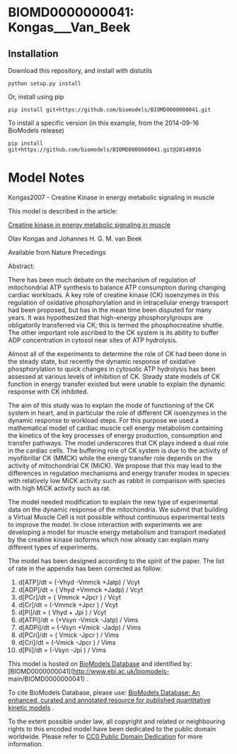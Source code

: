 # BIOMD0000000041: Kongas___Van_Beek

## Installation

Download this repository, and install with distutils

`python setup.py install`

Or, install using pip

`pip install git+https://github.com/biomodels/BIOMD0000000041.git`

To install a specific version (in this example, from the 2014-09-16 BioModels release)

`pip install git+https://github.com/biomodels/BIOMD0000000041.git@20140916`


# Model Notes


Kongas2007 - Creatine Kinase in energy metabolic signaling in muscle

This model is described in the article:

[Creatine kinase in energy metabolic signaling in
muscle](http://identifiers.org/doi/10.1038/npre.2007.1317.1)

Olav Kongas and Johannes H. G. M. van Beek

Available from Nature Precedings

Abstract:

There has been much debate on the mechanism of regulation of mitochondrial ATP
synthesis to balance ATP consumption during changing cardiac workloads. A key
role of creatine kinase (CK) isoenzymes in this regulation of oxidative
phosphorylation and in intracellular energy transport had been proposed, but
has in the mean time been disputed for many years. It was hypothesized that
high-energy phosphorylgroups are obligatorily transferred via CK; this is
termed the phosphocreatine shuttle. The other important role ascribed to the
CK system is its ability to buffer ADP concentration in cytosol near sites of
ATP hydrolysis.

Almost all of the experiments to determine the role of CK had been done in the
steady state, but recently the dynamic response of oxidative phosphorylation
to quick changes in cytosolic ATP hydrolysis has been assessed at various
levels of inhibition of CK. Steady state models of CK function in energy
transfer existed but were unable to explain the dynamic response with CK
inhibited.

The aim of this study was to explain the mode of functioning of the CK system
in heart, and in particular the role of different CK isoenzymes in the dynamic
response to workload steps. For this purpose we used a mathematical model of
cardiac muscle cell energy metabolism containing the kinetics of the key
processes of energy production, consumption and transfer pathways. The model
underscores that CK plays indeed a dual role in the cardiac cells. The
buffering role of CK system is due to the activity of myofibrillar CK (MMCK)
while the energy transfer role depends on the activity of mitochondrial CK
(MiCK). We propose that this may lead to the differences in regulation
mechanisms and energy transfer modes in species with relatively low MiCK
activity such as rabbit in comparison with species with high MiCK activity
such as rat.

The model needed modification to explain the new type of experimental data on
the dynamic response of the mitochondria. We submit that building a Virtual
Muscle Cell is not possible without continuous experimental tests to improve
the model. In close interaction with experiments we are developing a model for
muscle energy metabolism and transport mediated by the creatine kinase
isoforms which now already can explain many different types of experiments.

The model has been designed according to the spirit of the paper. The list of
rate in the appendix has been corrected as follow:

  1. d[ATP]/dt = (-Vhyd -Vmmck +Jatp) / Vcyt
  2. d[ADP]/dt = ( Vhyd +Vmmck +Jadp) / Vcyt
  3. d[PCr]/dt = ( Vmmck +Jpcr ) / Vcyt
  4. d[Cr]/dt = (-Vmmck +Jpcr ) / Vcyt
  5. d[Pi]/dt = ( Vhyd + Jpi ) / Vcyt
  6. d[ATPi]/dt = (+Vsyn -Vmick -Jatp) / Vims
  7. d[ADPi]/dt = (-Vsyn +Vmick -Jadp) / Vims
  8. d[PCri]/dt = ( Vmick -Jpcr ) / Vims
  9. d[Cri]/dt = (-Vmick -Jpcr ) / Vims
  10. d[Pii]/dt = (-Vsyn -Jpi ) / Vims
  

This model is hosted on [BioModels Database](http://www.ebi.ac.uk/biomodels/)
and identified by: [BIOMD0000000041](http://www.ebi.ac.uk/biomodels-
main/BIOMD0000000041) .

To cite BioModels Database, please use: [BioModels Database: An enhanced,
curated and annotated resource for published quantitative kinetic
models](http://identifiers.org/pubmed/20587024) .

To the extent possible under law, all copyright and related or neighbouring
rights to this encoded model have been dedicated to the public domain
worldwide. Please refer to [CC0 Public Domain
Dedication](http://creativecommons.org/publicdomain/zero/1.0/) for more
information.


